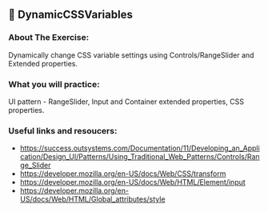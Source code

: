 ## :ledger: DynamicCSSVariables

### About The Exercise:

Dynamically change CSS variable settings using Controls/RangeSlider and Extended properties.

### What you will practice:

UI pattern - RangeSlider, Input and Container extended properties, CSS properties.

### Useful links and resoucers:

- https://success.outsystems.com/Documentation/11/Developing_an_Application/Design_UI/Patterns/Using_Traditional_Web_Patterns/Controls/Range_Slider
- https://developer.mozilla.org/en-US/docs/Web/CSS/transform
- https://developer.mozilla.org/en-US/docs/Web/HTML/Element/input
- https://developer.mozilla.org/en-US/docs/Web/HTML/Global_attributes/style
